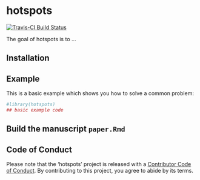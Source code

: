
<!-- README.md is generated from README.Rmd. Please edit that file -->

# hotspots

<!-- badges: start -->

[![Travis-CI Build
Status](https://travis-ci.org/fboehm/hotspots.svg?branch=master)](https://travis-ci.org/fboehm/hotspots)

<!-- badges: end -->

The goal of hotspots is to …

## Installation

## Example

This is a basic example which shows you how to solve a common problem:

``` r
#library(hotspots)
## basic example code
```

## Build the manuscript `paper.Rmd`

## Code of Conduct

Please note that the ‘hotspots’ project is released with a [Contributor
Code of Conduct](.github/CODE_OF_CONDUCT.md). By contributing to this
project, you agree to abide by its terms.
